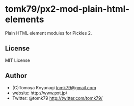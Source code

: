 tomk79/px2-mod-plain-html-elements
=========

Plain HTML element modules for Pickles 2.

## License

MIT License


## Author

- (C)Tomoya Koyanagi <tomk79@gmail.com>
- website: <http://www.pxt.jp/>
- Twitter: @tomk79 <http://twitter.com/tomk79/>


